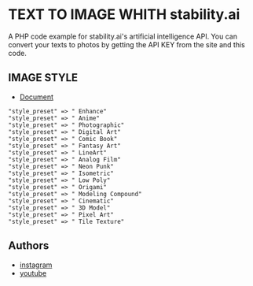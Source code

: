 
# TEXT TO IMAGE WHITH  stability.ai

A PHP code example for stability.ai's artificial intelligence API. You can convert your texts to photos by getting the API KEY from the site and this code.

## IMAGE STYLE
 - [Document](https://platform.stability.ai/docs/getting-started)
```
"style_preset" => " Enhance"
"style_preset" => " Anime"
"style_preset" => " Photographic"
"style_preset" => " Digital Art"
"style_preset" => " Comic Book"
"style_preset" => " Fantasy Art"
"style_preset" => " LineArt"
"style_preset" => " Analog Film"
"style_preset" => " Neon Punk"
"style_preset" => " Isometric"
"style_preset" => " Low Poly"
"style_preset" => " Origami"
"style_preset" => " Modeling Compound"
"style_preset" => " Cinematic"
"style_preset" => " 3D Model"
"style_preset" => " Pixel Art"
"style_preset" => " Tile Texture"
```

## Authors

- [instagram](https://instagram.com/rezakarimpour.pro)
- [youtube](https://youtube.com/@root_one)

